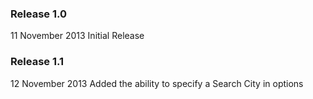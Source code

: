 ### Release 1.0
11 November 2013
Initial Release

### Release 1.1
12 November 2013
Added the ability to specify a Search City in options